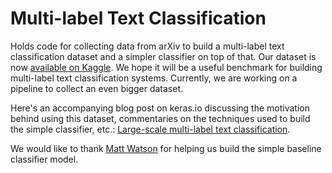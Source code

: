 # Multi-label Text Classification

Holds code for collecting data from arXiv to build a multi-label text classification dataset and a simpler classifier on
top of that. Our dataset is now [available on Kaggle](https://www.kaggle.com/spsayakpaul/arxiv-paper-abstracts). We hope
it will be a useful benchmark for building multi-label text classification systems. Currently,
we are working on a pipeline to collect an even bigger dataset. 

Here's an accompanying blog post on keras.io discussing the motivation behind using this dataset, commentaries on the
techniques used to build the simple classifier, etc.: [Large-scale multi-label text classification](https://keras.io/examples/nlp/multi_label_classification/).

We would like to thank [Matt Watson](https://github.com/mattdangerw) for helping us build the simple baseline classifier model.
